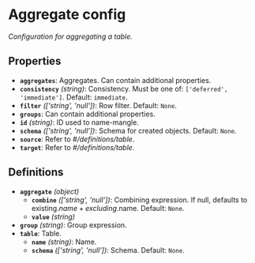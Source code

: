 # Aggregate config

_Configuration for aggregating a table._

## Properties

- **`aggregates`**: Aggregates. Can contain additional properties.
- **`consistency`** _(string)_: Consistency. Must be one of:
  `['deferred', 'immediate']`. Default: `immediate`.
- **`filter`** _(['string', 'null'])_: Row filter. Default: `None`.
- **`groups`**: Can contain additional properties.
- **`id`** _(string)_: ID used to name-mangle.
- **`schema`** _(['string', 'null'])_: Schema for created objects. Default:
  `None`.
- **`source`**: Refer to _#/definitions/table_.
- **`target`**: Refer to _#/definitions/table_.

## Definitions

- **`aggregate`** _(object)_
  - **`combine`** _(['string', 'null'])_: Combining expression. If null,
    defaults to existing.$name + excluding.$name. Default: `None`.
  - **`value`** _(string)_
- **`group`** _(string)_: Group expression.
- **`table`**: Table.
  - **`name`** _(string)_: Name.
  - **`schema`** _(['string', 'null'])_: Schema. Default: `None`.
